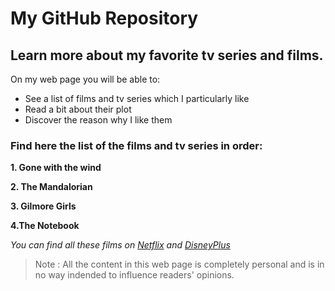 # My GitHub Repository

## Learn more about my favorite tv series and films. 
On my web page you will be able to:
- See a list of films and tv series which I particularly like
- Read a bit about their plot
- Discover the reason why I like them

### Find here the list of the films and tv series in order:

**1. Gone with the wind**


**2. The Mandalorian**


**3. Gilmore Girls**


**4.The Notebook**


*You can find all these films on  [Netflix](https://www.netflix.com/fr/) and  [DisneyPlus](https://www.disneyplus.com/en-gb/select-profile/)*

> Note : All the content in this web page is completely personal and is in no way indended to influence readers' opinions.
